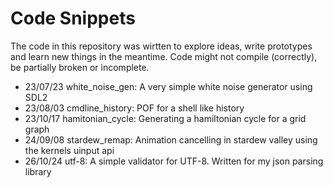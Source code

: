 # Code Snippets

The code in this repository was wirtten to explore ideas, write prototypes and learn new things in the meantime. Code might not compile (correctly),
be partially broken or incomplete.

- 23/07/23 white_noise_gen: A very simple white noise generator using SDL2
- 23/08/03 cmdline_history: POF for a shell like history
- 23/10/17 hamitonian_cycle: Generating a hamiltonian cycle for a grid graph
- 24/09/08 stardew_remap: Animation cancelling in stardew valley using the kernels uinput api
- 26/10/24 utf-8: A simple validator for UTF-8. Written for my json parsing library
